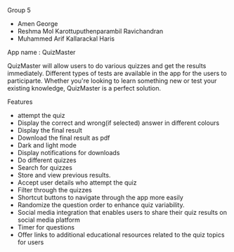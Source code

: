 Group 5

* Amen George
* Reshma Mol Karottuputhenparambil Ravichandran
* Muhammed Arif Kallarackal Haris

App name : QuizMaster

QuizMaster will allow users to do various quizzes and get the results immediately. Different types of tests are available in the app for the users to participarte. Whether you're looking to learn something new or test your existing knowledge, QuizMaster is a perfect solution.

Features

* attempt the quiz
* Display the correct and wrong(if selected) answer in different colours
* Display the final result
* Download the final result as pdf
* Dark and light mode
* Display notifications for downloads
* Do different quizzes
* Search for quizzes
* Store and view previous results.
* Accept user details who attempt the quiz
* Filter through the quizzes
* Shortcut buttons to navigate through the app more easily
* Randomize the question order to enhance quiz variability.
* Social media integration that enables users to share their quiz results on social media platform
* Timer for questions
* Offer links to additional educational resources related to the quiz topics for users